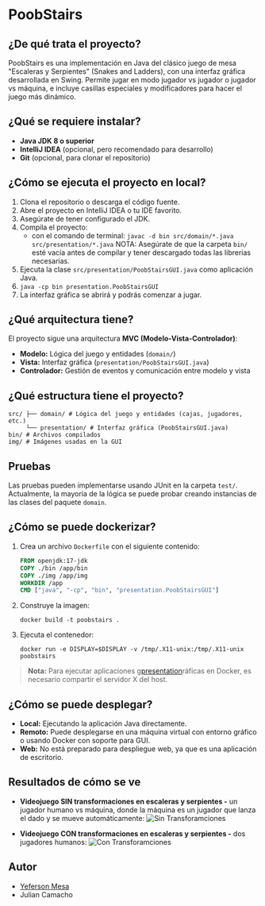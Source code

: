 # PoobStairs

## ¿De qué trata el proyecto?

PoobStairs es una implementación en Java del clásico juego de mesa "Escaleras y Serpientes" (Snakes and Ladders), con una interfaz gráfica desarrollada en Swing. Permite jugar en modo jugador vs jugador o jugador vs máquina, e incluye casillas especiales y modificadores para hacer el juego más dinámico.

## ¿Qué se requiere instalar?

- **Java JDK 8 o superior**
- **IntelliJ IDEA** (opcional, pero recomendado para desarrollo)
- **Git** (opcional, para clonar el repositorio)

## ¿Cómo se ejecuta el proyecto en local?

1. Clona el repositorio o descarga el código fuente.
2. Abre el proyecto en IntelliJ IDEA o tu IDE favorito.
3. Asegúrate de tener configurado el JDK.
4. Compila el proyecto:
   - con el comando de terminal: `javac -d bin src/domain/*.java src/presentation/*.java`
   NOTA: Asegúrate de que la carpeta `bin/` esté vacía antes de compilar y tener descargado todas las librerias necesarias.
5. Ejecuta la clase `src/presentation/PoobStairsGUI.java` como aplicación Java.
6. ```java -cp bin presentation.PoobStairsGUI```
7. La interfaz gráfica se abrirá y podrás comenzar a jugar.

## ¿Qué arquitectura tiene?

El proyecto sigue una arquitectura **MVC (Modelo-Vista-Controlador)**:
- **Modelo:** Lógica del juego y entidades (`domain/`)
- **Vista:** Interfaz gráfica (`presentation/PoobStairsGUI.java`)
- **Controlador:** Gestión de eventos y comunicación entre modelo y vista

## ¿Qué estructura tiene el proyecto?

```
src/ ├── domain/ # Lógica del juego y entidades (cajas, jugadores, etc.) 
     └── presentation/ # Interfaz gráfica (PoobStairsGUI.java) 
bin/ # Archivos compilados 
img/ # Imágenes usadas en la GUI
```
## Pruebas

Las pruebas pueden implementarse usando JUnit en la carpeta `test/`. Actualmente, la mayoría de la lógica se puede probar creando instancias de las clases del paquete `domain`.

## ¿Cómo se puede dockerizar?

1. Crea un archivo `Dockerfile` con el siguiente contenido:

    ```dockerfile
    FROM openjdk:17-jdk
    COPY ./bin /app/bin
    COPY ./img /app/img
    WORKDIR /app
    CMD ["java", "-cp", "bin", "presentation.PoobStairsGUI"]
    ```

2. Construye la imagen:

    ```
    docker build -t poobstairs .
    ```

3. Ejecuta el contenedor:

    ```
    docker run -e DISPLAY=$DISPLAY -v /tmp/.X11-unix:/tmp/.X11-unix poobstairs
    ```

> **Nota:** Para ejecutar aplicaciones g[presentation](src/presentation)ráficas en Docker, es necesario compartir el servidor X del host.

## ¿Cómo se puede desplegar?

- **Local:** Ejecutando la aplicación Java directamente.
- **Remoto:** Puede desplegarse en una máquina virtual con entorno gráfico o usando Docker con soporte para GUI.
- **Web:** No está preparado para despliegue web, ya que es una aplicación de escritorio.

## Resultados de cómo se ve

- **Videojuego SIN transformaciones en escaleras y serpientes -** un jugador humano vs máquina, donde la máquina es un jugador que lanza el dado y se mueve automáticamente:
![Sin Transforamciones](README/sin-transformaciones.gif)

- **Videojuego CON transformaciones en escaleras y serpientes -** dos jugadores humanos:
  ![Con Transforamciones](README/con-transformaciones.gif)



## Autor

- [Yeferson Mesa](https://github.com/JffMv)
- Julian Camacho